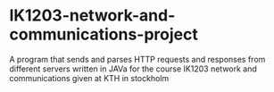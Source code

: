 # IK1203-network-and-communications-project
A program that sends and parses HTTP requests and responses from different servers
written in JAVa for the course IK1203 network and communications given at KTH in stockholm
